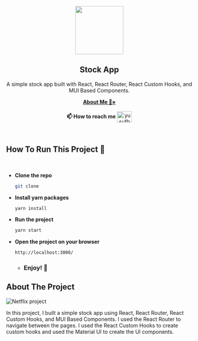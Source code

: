 <div align="center">
  <a href="https://avatars.githubusercontent.com/u/119419061?v=4">
    <img src="https://avatars.githubusercontent.com/u/119419061?v=4" width="130" height="130">
  </a>
  
  <h2 align="center">Stock App</h2>

   <p align="center">
    A simple stock app built with React, React Router, React Custom Hooks, and MUI Based Components.
  </p>

  <p>
    <a href="https://github.com/yusufbali13"><strong>About Me 💙»</strong></a>
    <br />
    <br />
     <strong>📫 How to reach me</strong>
    <a href="https://www.linkedin.com/in/yusuf-bali/" target="blank"><img align="center" src="https://raw.githubusercontent.com/rahuldkjain/github-profile-readme-generator/master/src/images/icons/Social/linked-in-alt.svg" alt="yusufbali" height="30" width="40" /></a>
  </p>
</div>

<br/>

## How To Run This Project 🚀

<br/>

- <strong>Clone the repo</strong>

  ```sh
  git clone
  ```

- <strong>Install yarn packages</strong>

  ```sh
  yarn install
  ```

- <strong>Run the project</strong>

  ```sh
  yarn start
  ```

- <strong>Open the project on your browser</strong>

  ```sh
  http://localhost:3000/
  ```

  - ### <strong>Enjoy! 🎉</strong>

<!-- ABOUT THE PROJECT -->

## About The Project

<!-- add asset here later -->

![Netflix project](./movie.gif)

In this project, I built a simple stock app using React, React Router, React Custom Hooks, and MUI Based Components. I used the React Router to navigate between the pages. I used the React Custom Hooks to create custom hooks and used the Material UI to create the UI components.
